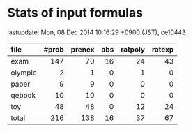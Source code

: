 
# Stats of input formulas

lastupdate: Mon, 08 Dec 2014 10:16:29 +0900 (JST), ce10443

|file| #prob | prenex | abs | ratpoly | ratexp|
|:--|--:|--:|--:|--:|--:|
| exam |  147  |  70  |  16  |  24  |  43  |
| olympic |  2  |  1  |  0  |  1  |  0  |
| paper |  9 | 9 | 0 | 0 | 0 |
| qebook | 10 | 10 | 0 | 0 | 0 |
| toy | 48 | 48 | 0 | 12 | 24 |
|total | 216 | 138 | 16 | 37 | 67 |
